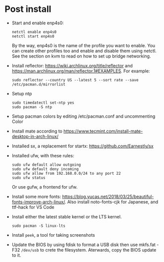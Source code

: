 # Post install

- Start and enable enp4s0: 
    
    ```
    netctl enable enp4s0
    netctl start enp4s0
    ```

    By the way, enp4s0 is the name of the profile you want to enable. You can create other profiles too and enable and disable them using netctl. See the section on kvm to read on how to set up bridge networking.

- Install reflector: https://wiki.archlinux.org/title/reflector and https://man.archlinux.org/man/reflector.1#EXAMPLES. For example:

    ```
    sudo reflector --country US --latest 5 --sort rate --save /etc/pacman.d/mirrorlist
    ```

- Setup ntp

    ```
    sudo timedatectl set-ntp yes
    sudo pacman -S ntp
    ```
- Setup pacman colors by editing /etc/pacman.conf and uncommenting Color

- Install mate according to https://www.tecmint.com/install-mate-desktop-in-arch-linux/

- Installed sx, a replacement for startx: https://github.com/Earnestly/sx

- Installed ufw, with these rules:

    ```
    sudo ufw default allow outgoing
    sudo ufw default deny incoming
    sudo ufw allow from 192.168.0.0/24 to any port 22
    sudo ufw status
    ```

    Or use gufw, a frontend for ufw.

- Install some more fonts: https://blog.yucas.net/2018/03/25/beautiful-fonts-improve-arch-linux/. Also install noto-fonts-cjk for Japanese, and ttf-hack for VS Code


- Install either the latest stable kernel or the LTS kernel.

    ```
    sudo pacman -S linux-lts
    ```

- Install `peek`, a tool for taking screenshots

- Update the BIOS by using fdisk to format a USB disk then use mkfs.fat -F32 `/dev/usb` to crete the filesystem. Aterwards, copy the BIOS update to it.
